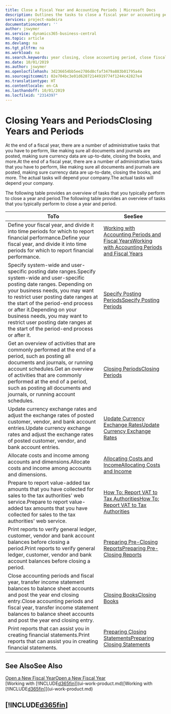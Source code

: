 ```yaml
---
title: Close a Fiscal Year and Accounting Periods | Microsoft Docs
description: Outlines the tasks to close a fiscal year or accounting period, for example, making sure documents and journals are posted and verifying bank balances.
services: project-madeira
documentationcenter: ''
author: jswymer
ms.service: dynamics365-business-central
ms.topic: article
ms.devlang: na
ms.tgt_pltfrm: na
ms.workload: na
ms.search.keywords: year closing, close accounting period, close fiscal year, bank account detailed trial balance
ms.date: 10/01/2019
ms.author: jswymer
ms.openlocfilehash: 3d236654bb5ee2786d8cfaf3479a883b01795a4a
ms.sourcegitcommit: 02e704bc3e01d62072144919774f1244c42827e4
ms.translationtype: HT
ms.contentlocale: en-CA
ms.lasthandoff: 10/01/2019
ms.locfileid: "2314397"
---
```

# <a name="closing-years-and-periods"></a><span data-ttu-id="7a777-103">Closing Years and Periods</span><span class="sxs-lookup"><span data-stu-id="7a777-103">Closing Years and Periods</span></span>
<span data-ttu-id="7a777-104">At the end of a fiscal year, there are a number of administrative tasks that you have to perform, like making sure all documents and journals are posted, making sure currency data are up-to-date, closing the books, and more.</span><span class="sxs-lookup"><span data-stu-id="7a777-104">At the end of a fiscal year, there are a number of administrative tasks that you have to perform, like making sure all documents and journals are posted, making sure currency data are up-to-date, closing the books, and more.</span></span> <span data-ttu-id="7a777-105">The actual tasks will depend your company.</span><span class="sxs-lookup"><span data-stu-id="7a777-105">The actual tasks will depend your company.</span></span>

<span data-ttu-id="7a777-106">The following table provides an overview of tasks that you typically perform to close a year and period.</span><span class="sxs-lookup"><span data-stu-id="7a777-106">The following table provides an overview of tasks that you typically perform to close a year and period.</span></span>

| <span data-ttu-id="7a777-107">To</span><span class="sxs-lookup"><span data-stu-id="7a777-107">To</span></span> | <span data-ttu-id="7a777-108">See</span><span class="sxs-lookup"><span data-stu-id="7a777-108">See</span></span> |
| --- | --- |
| <span data-ttu-id="7a777-109">Define your fiscal year, and divide it into time periods for which to report financial performance.</span><span class="sxs-lookup"><span data-stu-id="7a777-109">Define your fiscal year, and divide it into time periods for which to report financial performance.</span></span> | [<span data-ttu-id="7a777-110">Working with Accounting Periods and Fiscal Years</span><span class="sxs-lookup"><span data-stu-id="7a777-110">Working with Accounting Periods and Fiscal Years</span></span>](finance-accounting-periods-and-fiscal-years.md)|
| <span data-ttu-id="7a777-111">Specify system-wide and user-specific posting date ranges.</span><span class="sxs-lookup"><span data-stu-id="7a777-111">Specify system-wide and user-specific posting date ranges.</span></span> <span data-ttu-id="7a777-112">Depending on your business needs, you may want to restrict user posting date ranges at the start of the period-end process or after it.</span><span class="sxs-lookup"><span data-stu-id="7a777-112">Depending on your business needs, you may want to restrict user posting date ranges at the start of the period-end process or after it.</span></span> |[<span data-ttu-id="7a777-113">Specify Posting Periods</span><span class="sxs-lookup"><span data-stu-id="7a777-113">Specify Posting Periods</span></span>](finance-how-specify-posting-periods.md) |
| <span data-ttu-id="7a777-114">Get an overview of activities that are commonly performed at the end of a period, such as posting all documents and journals, or running account schedules.</span><span class="sxs-lookup"><span data-stu-id="7a777-114">Get an overview of activities that are commonly performed at the end of a period, such as posting all documents and journals, or running account schedules.</span></span> |[<span data-ttu-id="7a777-115">Closing Periods</span><span class="sxs-lookup"><span data-stu-id="7a777-115">Closing Periods</span></span>](year-how-complete-period-end-processes.md) |
| <span data-ttu-id="7a777-116">Update currency exchange rates and adjust the exchange rates of posted customer, vendor, and bank account entries.</span><span class="sxs-lookup"><span data-stu-id="7a777-116">Update currency exchange rates and adjust the exchange rates of posted customer, vendor, and bank account entries.</span></span> |[<span data-ttu-id="7a777-117">Update Currency Exchange Rates</span><span class="sxs-lookup"><span data-stu-id="7a777-117">Update Currency Exchange Rates</span></span>](finance-how-update-currencies.md) |
| <span data-ttu-id="7a777-118">Allocate costs and income among accounts and dimensions.</span><span class="sxs-lookup"><span data-stu-id="7a777-118">Allocate costs and income among accounts and dimensions.</span></span> |[<span data-ttu-id="7a777-119">Allocating Costs and Income</span><span class="sxs-lookup"><span data-stu-id="7a777-119">Allocating Costs and Income</span></span>](year-allocate-costs-income.md) |
| <span data-ttu-id="7a777-120">Prepare to report value-added tax amounts that you have collected for sales to the tax authorities' web service.</span><span class="sxs-lookup"><span data-stu-id="7a777-120">Prepare to report value-added tax amounts that you have collected for sales to the tax authorities' web service.</span></span> |[<span data-ttu-id="7a777-121">How To: Report VAT to Tax Authorities</span><span class="sxs-lookup"><span data-stu-id="7a777-121">How To: Report VAT to Tax Authorities</span></span>](finance-how-report-vat.md)|
| <span data-ttu-id="7a777-122">Print reports to verify general ledger, customer, vendor and bank account balances before closing a period.</span><span class="sxs-lookup"><span data-stu-id="7a777-122">Print reports to verify general ledger, customer, vendor and bank account balances before closing a period.</span></span> |[<span data-ttu-id="7a777-123">Preparing Pre-Closing Reports</span><span class="sxs-lookup"><span data-stu-id="7a777-123">Preparing Pre-Closing Reports</span></span>](year-prepare-preclose-reports.md) |
| <span data-ttu-id="7a777-124">Close accounting periods and fiscal year, transfer income statement balances to balance sheet accounts and post the year end closing entry.</span><span class="sxs-lookup"><span data-stu-id="7a777-124">Close accounting periods and fiscal year, transfer income statement balances to balance sheet accounts and post the year end closing entry.</span></span> |[<span data-ttu-id="7a777-125">Closing Books</span><span class="sxs-lookup"><span data-stu-id="7a777-125">Closing Books</span></span>](year-close-books.md) |
| <span data-ttu-id="7a777-126">Print reports that can assist you in creating financial statements.</span><span class="sxs-lookup"><span data-stu-id="7a777-126">Print reports that can assist you in creating financial statements.</span></span> |[<span data-ttu-id="7a777-127">Preparing Closing Statements</span><span class="sxs-lookup"><span data-stu-id="7a777-127">Preparing Closing Statements</span></span>](year-prepare-close-statement.md) |

## <a name="see-also"></a><span data-ttu-id="7a777-128">See Also</span><span class="sxs-lookup"><span data-stu-id="7a777-128">See Also</span></span>
[<span data-ttu-id="7a777-129">Open a New Fiscal Year</span><span class="sxs-lookup"><span data-stu-id="7a777-129">Open a New Fiscal Year</span></span>](finance-how-open-new-fiscal-year.md)  
<span data-ttu-id="7a777-130">[Working with [!INCLUDE[d365fin](includes/d365fin_md.md)]](ui-work-product.md)</span><span class="sxs-lookup"><span data-stu-id="7a777-130">[Working with [!INCLUDE[d365fin](includes/d365fin_md.md)]](ui-work-product.md)</span></span>

## [!INCLUDE[d365fin](includes/free_trial_md.md)]  
 
